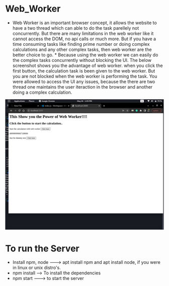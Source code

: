 # Web_Worker

* Web Worker is an important browser concept, it allows the website to have a two thread which can able to do the task parellely not concurrently. But there are many limitations in the web worker like it cannot access the DOM, no api calls or much more. But if you have a time consuming tasks like finding prime number or doing complex calculations and any other complex tasks, then web worker are the better choice to go. * Because using the web worker we can easily do the complex tasks concurrently without blocking the UI.
The below screenshot shows you the advantage of web worker. when you click the first button, the calculation task is been given to the web worker. But you are not blocked when the web worker is performing the task. You were allowed to access the UI any issues, because the there are two thread one maintains the user iteraction in the browser and another doing a complex calculation.

<img src="/images/Screenshot from 2022-05-26 13-05-35.png">

# To run the Server
* Install npm, node ---> apt install npm and apt install node, if you were in linux or unix distro's. 
* npm install --> To install the dependencies
* npm start ---> to start the server

